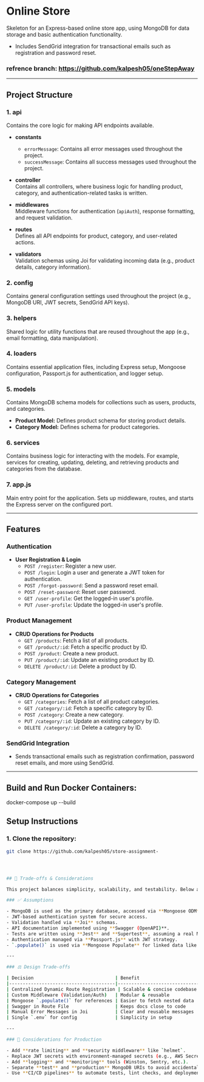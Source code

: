 # Online Store

Skeleton for an Express-based online store app, using MongoDB for data storage and basic authentication functionality.  
* Includes SendGrid integration for transactional emails such as registration and password reset.

### refrence branch: https://github.com/kalpesh05/oneStepAway
---

## Project Structure

### 1. **api**
Contains the core logic for making API endpoints available.

- **constants**
  - `errorMessage`: Contains all error messages used throughout the project.
  - `successMessage`: Contains all success messages used throughout the project.
  
- **controller**  
  Contains all controllers, where business logic for handling product, category, and authentication-related tasks is written.
  
- **middlewares**  
  Middleware functions for authentication (`apiAuth`), response formatting, and request validation.

- **routes**  
  Defines all API endpoints for product, category, and user-related actions.

- **validators**  
  Validation schemas using Joi for validating incoming data (e.g., product details, category information).

### 2. **config**
Contains general configuration settings used throughout the project (e.g., MongoDB URI, JWT secrets, SendGrid API keys).

### 3. **helpers**
Shared logic for utility functions that are reused throughout the app (e.g., email formatting, data manipulation).

### 4. **loaders**
Contains essential application files, including Express setup, Mongoose configuration, Passport.js for authentication, and logger setup.

### 5. **models**
Contains MongoDB schema models for collections such as users, products, and categories.

- **Product Model:** Defines product schema for storing product details.
- **Category Model:** Defines schema for product categories.

### 6. **services**
Contains business logic for interacting with the models. For example, services for creating, updating, deleting, and retrieving products and categories from the database.

### 7. **app.js**
Main entry point for the application. Sets up middleware, routes, and starts the Express server on the configured port.

---

## Features

### **Authentication**

- **User Registration & Login**  
  - `POST /register`: Register a new user.
  - `POST /login`: Login a user and generate a JWT token for authentication.
  - `POST /forgot-password`: Send a password reset email.
  - `POST /reset-password`: Reset user password.
  - `GET /user-profile`: Get the logged-in user's profile.
  - `PUT /user-profile`: Update the logged-in user's profile.

### **Product Management**

- **CRUD Operations for Products**  
  - `GET /products`: Fetch a list of all products.
  - `GET /product/:id`: Fetch a specific product by ID.
  - `POST /product`: Create a new product.
  - `PUT /product/:id`: Update an existing product by ID.
  - `DELETE /product/:id`: Delete a product by ID.

### **Category Management**

- **CRUD Operations for Categories**  
  - `GET /categories`: Fetch a list of all product categories.
  - `GET /category/:id`: Fetch a specific category by ID.
  - `POST /category`: Create a new category.
  - `PUT /category/:id`: Update an existing category by ID.
  - `DELETE /category/:id`: Delete a category by ID.

### **SendGrid Integration**
  - Sends transactional emails such as registration confirmation, password reset emails, and more using SendGrid.

---

## Build and Run Docker Containers:

docker-compose up --build


## Setup Instructions

### 1. Clone the repository:

```bash
git clone https://github.com/kalpesh05/store-assignment-




## 🔄 Trade-offs & Considerations

This project balances simplicity, scalability, and testability. Below are key decisions and their trade-offs.

### ✅ Assumptions

- MongoDB is used as the primary database, accessed via **Mongoose ODM**.
- JWT-based authentication system for secure access.
- Validation handled via **Joi** schemas.
- API documentation implemented using **Swagger (OpenAPI)**.
- Tests are written using **Jest** and **Supertest**, assuming a real MongoDB instance.
- Authentication managed via **Passport.js** with JWT strategy.
- `.populate()` is used via **Mongoose Populate** for linked data like product → category.

---

### ⚖️ Design Trade-offs

| Decision                              | Benefit                                               | Trade-off                                              |
|---------------------------------------|--------------------------------------------------------|---------------------------------------------------------|
| Centralized Dynamic Route Registration | Scalable & concise codebase                           | Harder to trace for newcomers                           |
| Custom Middleware (Validation/Auth)   | Modular & reusable                                    | Adds initial setup complexity                          |
| Mongoose `.populate()` for references | Easier to fetch nested data                           | Can affect performance with large or deep queries       |
| Swagger in Route File                 | Keeps docs close to code                              | Adds noise to routing logic                             |
| Manual Error Messages in Joi          | Clear and reusable messages                           | Needs syncing if schema changes                         |
| Single `.env` for config              | Simplicity in setup                                   | Needs separation for staging/production environments    |

---

### 📌 Considerations for Production

- Add **rate limiting** and **security middleware** like `helmet`.
- Replace JWT secrets with environment-managed secrets (e.g., AWS Secrets Manager).
- Add **logging** and **monitoring** tools (Winston, Sentry, etc.).
- Separate **test** and **production** MongoDB URIs to avoid accidental data loss.
- Use **CI/CD pipelines** to automate tests, lint checks, and deployments.

